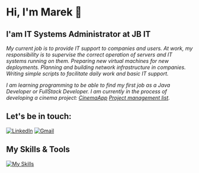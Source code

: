 # Hi, I'm Marek 👋


## I'am IT Systems Administrator at JB IT

_My current job is to provide IT support to companies and users. At work, my responsibility is to supervise the correct operation of servers and IT systems running on them. Preparing new virtual machines for new deployments. Planning and building network infrastructure in companies. Writing simple scripts to facilitate daily work and basic IT support._

*I am learning programming to be able to find my first job as a Java Developer or FullStack Developer. I am currently in the process of developing a cinema project: [CinemaApp](https://github.com/PolekM/CinemaApp) [Project management list](https://trello.com/b/q02BSRH0/cinema).*


## Let's be in touch:

[![LinkedIn](https://img.shields.io/badge/LinkedIn-0077B5?style=for-the-badge&logo=linkedin&logoColor=white)](https://www.linkedin.com/in/marek-polek)
[![Gmail](https://img.shields.io/badge/Gmail-D14836?style=for-the-badge&logo=gmail&logoColor=white)](mailto:marek.pawel.polek@gmail.com)


## My Skills & Tools

[![My Skills](https://skillicons.dev/icons?i=java,spring,mysql,git,maven,idea,postman,vscode,ts,hibernate,html,js,angular,docker)](https://www.linkedin.com/in/marek-polek)
